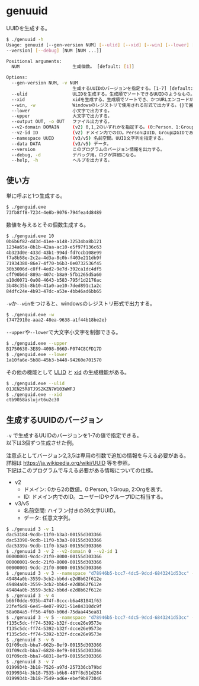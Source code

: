 # genuuid

UUIDを生成する。


```sh
$ ./genuuid -h
Usage: genuuid [--gen-version NUM] [--ulid] [--xid] [--win] [--lower] [--upper] [--output OUT] [--v2-domain DOMAIN] [--v2-id ID] [--namespace UUID] [--data DATA] [
--version] [--debug] [NUM [NUM ...]]

Positional arguments:
  NUM                    生成個数。 [default: [1]]

Options:
  --gen-version NUM, -v NUM
                         生成するUUIDのバージョンを指定する。[1-7] [default: 4]
  --ulid                 ULIDを生成する。生成順でソートできるUUIDのようなもの。
  --xid                  xidを生成する。生成順でソートでき、かつURLエンコードが不要なUUIDのようなもの。
  --win, -w              Windowsのレジストリで使用される形式で出力する。{}で囲まれる。
  --lower                小文字で出力する。
  --upper                大文字で出力する。
  --output OUT, -o OUT   ファイル出力する。
  --v2-domain DOMAIN     (v2) 0,1,2のいずれかを指定する。(0:Person、1:Group、2:Org) [default: -1]
  --v2-id ID             (v2) ドメイン内でのID。PersonはUID、GroupはGIDである必要があります。Orgまたは非POSIXではidの意味は、サイトによって異なります。
  --namespace UUID       (v3/v5) 名前空間。UUID文字列を指定する。
  --data DATA            (v3/v5) データ。
  --version              このプログラムのバージョン情報を出力する。
  --debug, -d            デバッグ用。ログが詳細になる。
  --help, -h             ヘルプを出力する。
```

## 使い方

単に呼ぶと1つ生成する。

```sh
$ ./genguid.exe
73fb8ff8-7234-4e8b-9076-794fea4d8489
```

数値を与えるとその個数生成する。

```sh
$ ./genguid.exe 10
0b6b6f82-dd3d-41ee-a148-32534ba8b121
1234a65a-8b1b-42aa-ac10-e5f97f136c63
4b323d0e-433d-43b1-994d-fd7ccb108e99
f7a8b58e-2c2a-4d3a-8c0b-f403e211db9f
71934380-86e7-4f70-b6b3-0e0732536f45
30b3006d-c8ff-4ed2-9e7d-392ca1dc4df5
cff90b6d-889a-407c-b8a9-5fb1265d5a60
a10d0071-0a08-4643-b583-795f1d2176ac
3b48c35b-8b10-41a0-ae10-7ded891c1a2c
84dfc24e-4b93-47dc-a53e-4bb46ad6bb65
```

`-w`か`--win`をつけると、windowsのレジストリ形式で出力する。

```sh
$ ./genguid.exe -w
{7472910e-aaa2-48ea-9638-a1f44b18be2e}
```

`--upper`や`--lower`で大文字小文字を制御できる。

```sh
$ ./genguid.exe --upper
B1750630-3E89-4098-866D-F074C8CFD17D
$ ./genguid.exe --lower
1a10fa6e-5b88-45b3-b448-94260e701570
```

その他の機能として
[ULID](https://ja.wikipedia.org/wiki/UUID#ULID) と
[xid](https://github.com/rs/xid) の生成機能がある。

```sh
$ ./genguid.exe --ulid
01JEN25R8TJ9S2KZN7W103WWFJ
$ ./genguid.exe --xid
ctb9058aslujrt6u2c30
```

## 生成するUUIDのバージョン

`-v` で生成するUUIDのバージョンを1-7の値で指定できる。  
以下は3個ずつ生成させた例。  

注意点としてバージョン2,3,5は専用の引数で追加の情報を与える必要がある。  
詳細は <https://ja.wikipedia.org/wiki/UUID> 等を参照。  
下記はこのプログラムで与える必要がある情報についての仕様。
- v2
	- ドメイン: 0から2の数値。0:Person, 1:Group, 2:Orgを表す。
	- ID: ドメイン内でのID。ユーザーIDやグループIDに相当する。
- v3/v5
	- 名前空間: ハイフン付きの36文字UUID。
	- データ: 任意文字列。

```sh
$ ./genuuid 3 -v 1
dac53184-9cdb-11f0-b3a3-00155d303366
dac53390-9cdb-11f0-b3a3-00155d303366
dac5339a-9cdb-11f0-b3a3-00155d303366
$ ./genuuid 3 -v 2 --v2-domain 0 --v2-id 1
00000001-9cdc-21f0-8000-00155d303366
00000001-9cdc-21f0-8000-00155d303366
00000001-9cdc-21f0-8000-00155d303366
$ ./genuuid 3 -v 3 --namespace "d78946b5-bcc7-4dc5-9dcd-6843241d53cc" --data "hoge"
49484a0b-3559-3cb2-bb6d-e2d8b62f612e
49484a0b-3559-3cb2-bb6d-e2d8b62f612e
49484a0b-3559-3cb2-bb6d-e2d8b62f612e
$ ./genuuid 3 -v 4
b66f0dde-935b-474f-8ccc-b6a481841f63
23fef6d8-6e45-4e07-9921-51e84310dc9f
58a084a5-ff56-4f60-b06d-75daa445ea81
$ ./genuuid 3 -v 5 --namespace "d78946b5-bcc7-4dc5-9dcd-6843241d53cc" --data "hoge"
f135c5dc-ff74-5392-b32f-dcce26e9573e
f135c5dc-ff74-5392-b32f-dcce26e9573e
f135c5dc-ff74-5392-b32f-dcce26e9573e
$ ./genuuid 3 -v 6
01f09cdb-bba7-662b-8ef9-00155d303366
01f09cdb-bba7-6828-8ef9-00155d303366
01f09cdb-bba7-6831-8ef9-00155d303366
$ ./genuuid 3 -v 7
0199934b-3b18-7526-a97d-257336cb79bd
0199934b-3b18-7535-b6b8-487f8d51d284
0199934b-3b18-7549-ad6e-ebef9b873046
```
